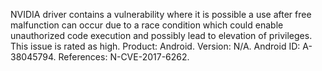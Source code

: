 NVIDIA driver contains a vulnerability where it is possible a use after free malfunction can occur due to a race condition which could enable unauthorized code execution and possibly lead to elevation of privileges. This issue is rated as high. Product: Android. Version: N/A. Android ID: A-38045794. References: N-CVE-2017-6262.